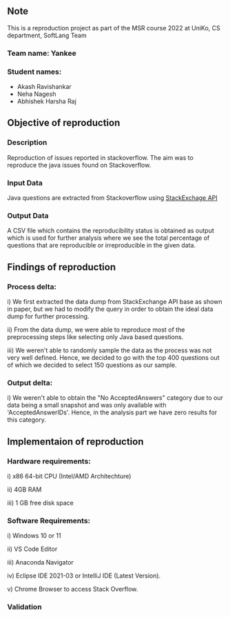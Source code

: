 

## Note
This is a reproduction project as part of the MSR course 2022 at UniKo, CS department, SoftLang Team

### Team name: Yankee
### Student names: 
- Akash Ravishankar
- Neha Nagesh
- Abhishek Harsha Raj

## Objective of reproduction

### Description
Reproduction of issues reported in stackoverflow. The aim was to reproduce the java issues found on Stackoverflow.

### Input Data
Java questions are extracted from Stackoverflow using [StackExchage API](https://api.stackexchange.com/docs/search#fromdate=2020-01-01&todate=2022-07-25&order=desc&sort=activity&tagged=java&filter=default&site=stackoverflow&run=true)

### Output Data
A CSV file which contains the reproducibility status is obtained as output which is used for further analysis where we see the total percentage of questions that are reproducible or irreproducible in the given data. 


## Findings of reproduction

### Process delta:

i) We first extracted the data dump from StackExchange API base as shown in paper, but we had to modify the query in order to obtain the ideal data dump for further processing. 

ii) From the data dump, we were able to reproduce most of the preprocessing steps like selecting only Java based questions.

iii) We weren't able to randomly sample the data as the process was not very well defined. Hence, we decided to go with the top 400 questions out of which we decided to select 150 questions as our sample.



### Output delta:

i) We weren't able to obtain the "No AcceptedAnswers" category due to our data being a small snapshot and was only available with 'AcceptedAnswerIDs'. Hence, in the analysis part we have zero results for this category.


## Implementaion of reproduction

### Hardware requirements:
i) x86 64-bit CPU (Intel/AMD Architechture)

ii) 4GB RAM 

iii) 1 GB free disk space

### Software Requirements:
i) Windows 10 or 11

ii) VS Code Editor

iii) Anaconda Navigator

iv) Eclipse IDE 2021-03 or IntelliJ IDE (Latest Version).

v) Chrome Browser to access Stack Overflow.


### Validation







